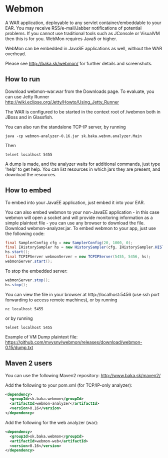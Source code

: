 # Webmon

A WAR application, deployable to any servlet container/embeddable to your EAR. You may receive RSS/e-mail/Jabber notifications of potential problems. If you cannot use traditional tools such as JConsole or VisualVM then this is for you. WebMon requires Java5 or higher.

WebMon can be embedded in JavaSE applications as well, without the WAR overhead.

Please see http://baka.sk/webmon/ for further details and screenshots.

## How to run

Download webmon-war.war from the Downloads page. To evaluate, you can use Jetty Runner http://wiki.eclipse.org/Jetty/Howto/Using_Jetty_Runner

The WAR is configured to be started in the context root of /webmon both in JBoss and in Glassfish.

You can also run the standalone TCP-IP server, by running

```
java -cp webmon-analyzer-0.16.jar sk.baka.webvm.analyzer.Main
```

Then

```
telnet localhost 5455
```

A dump is made, and the analyzer waits for additional commands, just type 'help' to get help. You can list resources in which jars they are present, and download the resources.


## How to embed

To embed into your JavaEE application, just embed it into your EAR.

You can also embed webmon to your non-JavaEE application - in this case webmon will open a socket and will provide monitoring information as a simple plaintext file - you can use any browser to download the file. Download webmon-analyzer.jar. To embed webmon to your app, just use the following code:

```java
final SamplerConfig cfg = new SamplerConfig(20, 1000, 0);
final IHistorySampler hs = new HistorySampler(cfg, IHistorySampler.HISTORY_PROBLEMS, null, null);
hs.start();
final TCPIPServer webmonServer = new TCPIPServer(5455, 5456, hs);
webmonServer.start();
```

To stop the embedded server:

```java
webmonServer.stop();
hs.stop();
```

You can view the file in your browser at http://localhost:5456 (use ssh port forwarding to access remote machines), or by running

```
nc localhost 5455
```

or by running

```
telnet localhost 5455
```

Example of VM Dump plaintext file: https://github.com/mvysny/webmon/releases/download/webmon-0.15/dump.txt

## Maven 2 users

You can use the following Maven2 repository: http://www.baka.sk/maven2/

Add the following to your pom.xml (for TCP/IP-only analyzer):

```xml
<dependency>
  <groupId>sk.baka.webmon</groupId>
  <artifactId>webmon-analyzer</artifactId>
  <version>0.16</version>
</dependency>
```

Add the following for the web analyzer (war):

```xml
<dependency>
  <groupId>sk.baka.webmon</groupId>
  <artifactId>webmon-web</artifactId>
  <version>0.16</version>
</dependency>
```

